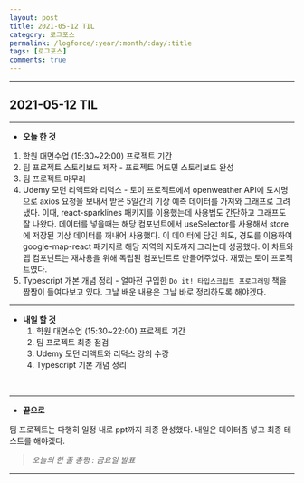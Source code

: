```yaml
---
layout: post
title: 2021-05-12 TIL
category: 로그포스
permalink: /logforce/:year/:month/:day/:title
tags: [로그포스]
comments: true
---
```


---

## 2021-05-12 TIL

---

- **오늘 한 것**

1. 학원 대면수업 (15:30~22:00) 프로젝트 기간
2. 팀 프로젝트 스토리보드 제작 - 프로젝트 어드민 스토리보드 완성
3. 팀 프로젝트 마무리
4. Udemy 모던 리액트와 리덕스 - 토이 프로젝트에서 openweather API에 도시명으로 axios 요청을 보내서 받은 5일간의 기상 예측 데이터를 가져와 그래프로 그려냈다. 이때, react-sparklines 패키지를 이용했는데 사용법도 간단하고 그래프도 잘 나왔다. 데이터를 넣을때는 해당 컴포넌트에서 useSelector를 사용해서 store에 저장된 기상 데이터를 꺼내어 사용했다. 이 데이터에 담긴 위도, 경도를 이용하여 google-map-react 패키지로 해당 지역의 지도까지 그리는데 성공했다. 이 차트와 맵 컴포넌트는 재사용을 위해 독립된 컴포넌트로 만들어주었다. 재밌는 토이 프로젝트였다.
5. Typescript 개본 개념 정리 - 얼마전 구입한 `Do it! 타입스크립트 프로그래밍` 책을 짬짬이 들여다보고 있다. 그날 배운 내용은 그날 바로 정리하도록 해야겠다. 


---

- **내일 할 것**
  1. 학원 대면수업 (15:30~22:00) 프로젝트 기간
  2. 팀 프로젝트 최종 점검
  3. Udemy 모던 리액트와 리덕스 강의 수강
  4. Typescript 기본 개념 정리

<br>

---

- **끝으로**

팀 프로젝트는 다행히 일정 내로 ppt까지 최종 완성했다. 내일은 데이터좀 넣고 최종 테스트를 해야겠다.

> _오늘의 한 줄 총평 : 금요일 발표_

---